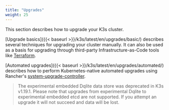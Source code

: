 ```yaml
---
title: "Upgrades"
weight: 25
---
```


This section describes how to upgrade your K3s cluster.

[Upgrade basics]({{< baseurl >}}/k3s/latest/en/upgrades/basic/) describes several techniques for upgrading your cluster manually. It can also be used as a basis for upgrading through third-party Infrastructure-as-Code tools like [Terraform](https://www.terraform.io/).

[Automated upgrades]({{< baseurl >}}/k3s/latest/en/upgrades/automated/) describes how to perform Kubernetes-native automated upgrades using Rancher's [system-upgrade-controller](https://github.com/rancher/system-upgrade-controller).

> The experimental embedded Dqlite data store was deprecated in K3s v1.19.1. Please note that upgrades from experimental Dqlite to experimental embedded etcd are not supported. If you attempt an upgrade it will not succeed and data will be lost.